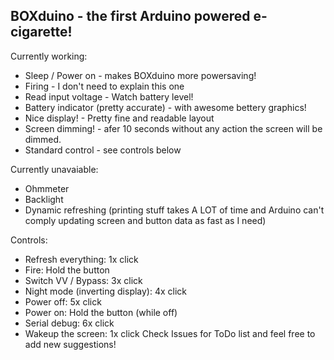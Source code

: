 ## BOXduino - the first Arduino powered e-cigarette!

Currently working:
  * Sleep / Power on - makes BOXduino more powersaving!
  * Firing - I don't need to explain this one
  * Read input voltage - Watch battery level!
  * Battery indicator (pretty accurate) - with awesome bettery graphics!
  * Nice display! - Pretty fine and readable layout
  * Screen dimming! - afer 10 seconds without any action the screen will be dimmed. 
  * Standard control - see controls below

Currently unavaiable:
  * Ohmmeter
  * Backlight
  * Dynamic refreshing (printing stuff takes A LOT of time and Arduino can't comply updating screen and button data as fast as I need)  

Controls:  
* Refresh everything: 1x click  
* Fire: Hold the button  
* Switch VV / Bypass: 3x click  
* Night mode (inverting display): 4x click
* Power off: 5x click  
* Power on: Hold the button (while off)  
* Serial debug: 6x click  
* Wakeup the screen: 1x click
Check Issues for ToDo list and feel free to add new suggestions!  
